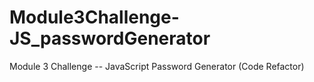 # Module3Challenge-JS_passwordGenerator
Module 3 Challenge -- JavaScript Password Generator (Code Refactor)
